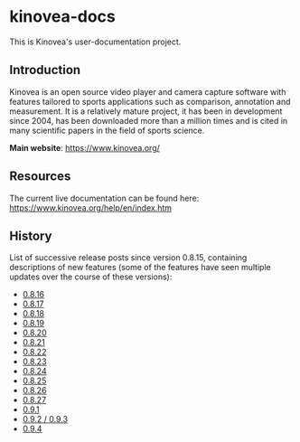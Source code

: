 # kinovea-docs

This is Kinovea's user-documentation project.

Introduction
------------
Kinovea is an open source video player and camera capture software with features tailored to sports applications such as comparison, annotation and measurement. It is a relatively mature project, it has been in development since 2004, has been downloaded more than a million times and is cited in many scientific papers in the field of sports science. 

**Main website**: https://www.kinovea.org/

Resources
---------
The current live documentation can be found here: https://www.kinovea.org/help/en/index.htm

History
-------

List of successive release posts since version 0.8.15, containing descriptions of new features (some of the features have seen multiple updates over the course of these versions):
* [0.8.16](https://www.kinovea.org/en/forum/viewtopic.php?id=483)
* [0.8.17](https://www.kinovea.org/en/forum/viewtopic.php?id=598)
* [0.8.18](https://www.kinovea.org/en/forum/viewtopic.php?id=628)
* [0.8.19](https://www.kinovea.org/en/forum/viewtopic.php?id=638)
* [0.8.20](https://www.kinovea.org/en/forum/viewtopic.php?id=664)
* [0.8.21](https://www.kinovea.org/en/forum/viewtopic.php?id=700)
* [0.8.22](https://www.kinovea.org/en/forum/viewtopic.php?id=732)
* [0.8.23](https://www.kinovea.org/en/forum/viewtopic.php?id=745)
* [0.8.24](https://www.kinovea.org/en/forum/viewtopic.php?id=771)
* [0.8.25](https://www.kinovea.org/en/forum/viewtopic.php?id=816)
* [0.8.26](https://www.kinovea.org/en/forum/viewtopic.php?id=854)
* [0.8.27](https://www.kinovea.org/en/forum/viewtopic.php?id=886)
* [0.9.1](https://www.kinovea.org/en/forum/viewtopic.php?id=928)
* [0.9.2 / 0.9.3](https://www.kinovea.org/en/forum/viewtopic.php?id=953)
* [0.9.4](https://www.kinovea.org/en/forum/viewtopic.php?id=1011)

